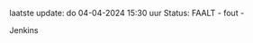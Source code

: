 laatste update: 
do 04-04-2024 15:30   uur 
Status: FAALT - fout - 
<div class="service R">Jenkins</div>